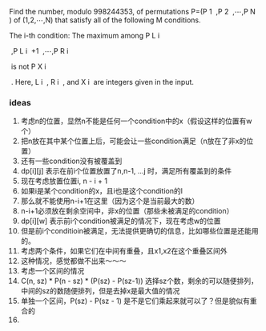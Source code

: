 Find the number, modulo 
998244353, of permutations 
P=(P 
1
​
 ,P 
2
​
 ,⋯,P 
N
​
 ) of 
(1,2,⋯,N) that satisfy all of the following 
M conditions.

The 
i-th condition: The maximum among 
P 
L 
i
​
 
​
 ,P 
L 
i
​
 +1
​
 ,⋯,P 
R 
i
​
 
​
  is not 
P 
X 
i
​
 
​
 . Here, 
L 
i
​
 , 
R 
i
​
 , and 
X 
i
​
  are integers given in the input.


  ### ideas
  1. 考虑n的位置，显然n不能是任何一个condition中的x（假设这样的位置有w个）
  2. 把n放在其中某个位置上后，可能会让一些condition满足（n放在了非x的位置）
  3. 还有一些condition没有被覆盖到
  4. dp[i][j] 表示在前i个位置放置了n,n-1, ...j 时，满足所有覆盖到的条件
  5. 现在考虑放置位置i, n - i + 1
  6. 如果i是某个condition的x，且i也是这个condition的l
  7. 那么就不能使用n-i+1在这里（因为这个是当前最大的数）
  8. n-i+1必须放在剩余空间中，非x的位置（那些未被满足的condition）
  9. dp[i][w] 表示前i个condition被满足的情况下，现在考虑w的位置
  10. 但是前i个conditioin被满足，无法提供更确切的信息，比如哪些位置是还能用的。
  11. 考虑两个条件，如果它们在中间有重叠，且x1,x2在这个重叠区间外
  12. 这种情况，感觉都做不出来～～～
  13. 考虑一个区间的情况
  14. C(n, sz) * P(n - sz) * (P(sz) - P(sz-1)) 选择sz个数，剩余的可以随便排列，中间的sz的数随便排列，但是去掉x是最大值的情况
  15. 单独一个区间，P(sz) - P(sz - 1)  是不是它们乘起来就可以了？但是貌似有重合的
  16. 